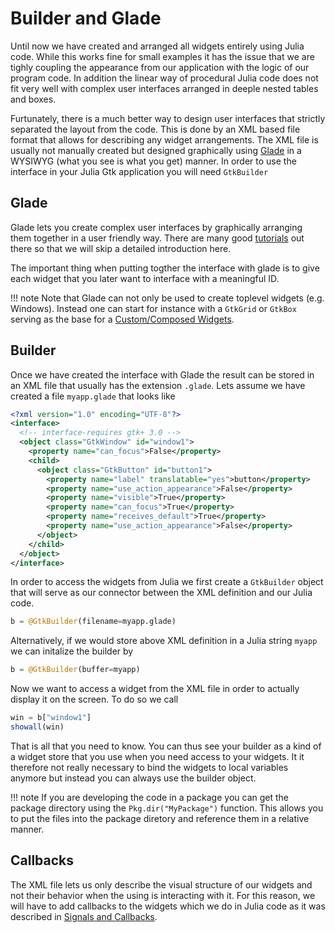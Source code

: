 # Builder and Glade

Until now we have created and arranged all widgets entirely using Julia code. While this works fine
for small examples it has the issue that we are tighly coupling the appearance from our application
with the logic of our program code. In addition the linear way of procedural Julia code does not fit
very well with complex user interfaces arranged in deeple nested tables and boxes.

Furtunately, there is a much better way to design user interfaces that strictly separated the layout 
from the code. This is done by an XML based file format that allows for describing any widget
arrangements. The XML file is usually not manually created but designed graphically using 
[Glade](https://glade.gnome.org) in a WYSIWYG (what you see is what you get) manner. In order to use 
the interface in your Julia Gtk application you will need `GtkBuilder` 

## Glade

Glade lets you create complex user interfaces by graphically arranging them together in a user 
friendly way. There are many good [tutorials](https://wiki.gnome.org/action/show/Apps/Glade/Tutorials)
out there so that we will skip a detailed introduction here.

The important thing when putting togther the interface with glade is to give each widget that you 
later want to interface with a meaningful ID. 

!!! note
    Note that Glade can not only be used to create toplevel widgets (e.g. Windows). Instead one can 
    start for instance with a `GtkGrid` or `GtkBox` serving as the base for a [Custom/Composed Widgets](@ref).

## Builder

Once we have created the interface with Glade the result can be stored in an XML file that usually has 
the extension `.glade`. Lets assume we have created a file `myapp.glade` that looks like

```xml
<?xml version="1.0" encoding="UTF-8"?>
<interface>
  <!-- interface-requires gtk+ 3.0 -->
  <object class="GtkWindow" id="window1">
    <property name="can_focus">False</property>
    <child>
      <object class="GtkButton" id="button1">
        <property name="label" translatable="yes">button</property>
        <property name="use_action_appearance">False</property>
        <property name="visible">True</property>
        <property name="can_focus">True</property>
        <property name="receives_default">True</property>
        <property name="use_action_appearance">False</property>
      </object>
    </child>
  </object>
</interface>
```

In order to access the widgets from Julia we first create a `GtkBuilder` object that will serve as our 
connector between the XML definition and our Julia code.
```julia
b = @GtkBuilder(filename=myapp.glade)
```
Alternatively, if we would store above XML definition in a Julia string `myapp` we can initalize 
the builder by
```julia
b = @GtkBuilder(buffer=myapp)
```
Now we want to access a widget from the XML file in order to actually display it on the screen. To do so
we call
```julia
win = b["window1"]
showall(win)
```
That is all that you need to know. You can thus see your builder as a kind of a widget store that you use 
when you need access to your widgets. It it therefore not really necessary to bind the widgets to local
variables anymore but instead you can always use the builder object.

!!! note
    If you are developing the code in a package you can get the package directory using the `Pkg.dir("MyPackage")` 
    function. This allows you to put the files into the package diretory and reference them in a relative manner.

## Callbacks

The XML file lets us only describe the visual structure of our widgets and not their behavior when the using 
is interacting with it. For this reason, we will have to add callbacks to the widgets which we do in Julia code
as it was described in [Signals and Callbacks](@ref).
